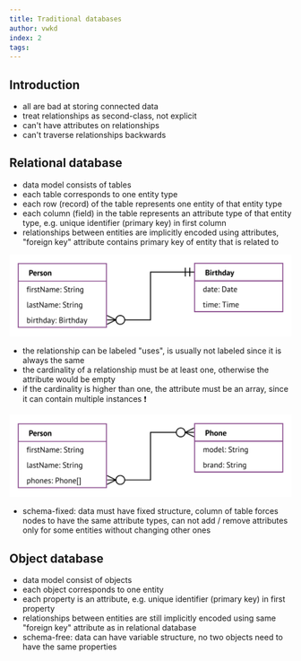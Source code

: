 ```yaml
---
title: Traditional databases
author: vwkd
index: 2
tags:
---
```


## Introduction


- all are bad at storing connected data
- treat relationships as second-class, not explicit
- can't have attributes on relationships
- can't traverse relationships backwards



## Relational database

- data model consists of tables
- each table corresponds to one entity type
- each row (record) of the table represents one entity of that entity type
- each column (field) in the table represents an attribute type of that entity type, e.g. unique identifier (primary key) in first column
- relationships between entities are implicitly encoded using attributes, "foreign key" attribute contains primary key of entity that is related to

![Person entity type with birthday attribute and "use" relationship to Birthday entity type with cardinality one](er4.svg)

- the relationship can be labeled "uses", is usually not labeled since it is always the same
- the cardinality of a relationship must be at least one, otherwise the attribute would be empty
- if the cardinality is higher than one, the attribute must be an array, since it can contain multiple instances ❗️

![Person entity type with phone attribute array and "use" relationship to Phone entity type with cardinality one or more](er5.svg)

- schema-fixed: data must have fixed structure, column of table forces nodes to have the same attribute types, can not add / remove attributes only for some entities without changing other ones



## Object database

- data model consist of objects
- each object corresponds to one entity
- each property is an attribute, e.g. unique identifier (primary key) in first property
- relationships between entities are still implicitly encoded using same "foreign key" attribute as in relational database
- schema-free: data can have variable structure, no two objects need to have the same properties